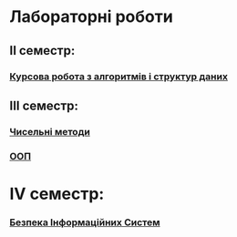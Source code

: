 # Лабораторні роботи 

## II семестр:
### [Курсова робота з алгоритмів і структур даних](https://github.com/MazurenkoNick/coursework)

## III семестр:
### [Чисельні методи](https://github.com/MazurenkoNick/NumericalMethods)
### [ООП](https://github.com/MazurenkoNick/OOP)

# IV семестр:
### [Безпека Інформаційних Систем](https://github.com/MazurenkoNick/bis)
